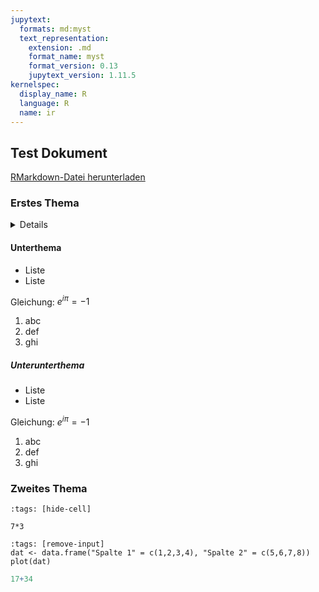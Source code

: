 ```yaml
---
jupytext:
  formats: md:myst
  text_representation:
    extension: .md
    format_name: myst
    format_version: 0.13
    jupytext_version: 1.11.5
kernelspec:
  display_name: R
  language: R
  name: ir
---
```



## Test Dokument

<a href=https://raw.githubusercontent.com/Methods-Berlin/RTraining/main/Aufgaben_rmd/test_4.Rmd download=test_4.Rmd>RMarkdown-Datei herunterladen</a>


### Erstes Thema 


<details>
Dies ist ein versteckter Textbaustein.
</details> 

#### Unterthema 

- Liste
- Liste

Gleichung: $e^{i\pi} = -1$

1. abc
2. def
3. ghi

##### Unterunterthema

- Liste
- Liste

Gleichung: $e^{i\pi} = -1$

1. abc
2. def
3. ghi

### Zweites Thema



```{code-cell} r
:tags: [hide-cell]

7*3
```



```{code-cell} r
:tags: [remove-input]
dat <- data.frame("Spalte 1" = c(1,2,3,4), "Spalte 2" = c(5,6,7,8))
plot(dat)
```

``` r
17+34
```





